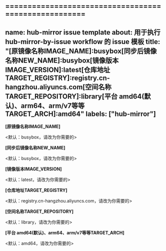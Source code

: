 =====================================================
---
name: hub-mirror issue template
about: 用于执行 hub-mirror-by-issue workflow 的 issue 模板
title: "[原镜像名称IMAGE_NAME]:busybox[同步后镜像名称NEW_NAME]:busybox[镜像版本IMAGE_VERSION]:latest[仓库地址TARGET_REGISTRY]:registry.cn-hangzhou.aliyuncs.com[空间名称TARGET_REPOSITORY]:library[平台 amd64(默认)、arm64、arm/v7等等TARGET_ARCH]:amd64"
labels: ["hub-mirror"]
---
 
**[原镜像名称IMAGE_NAME]**
 
<默认：busybox，请改为你需要的>
 
**[同步后镜像名称NEW_NAME]**
 
<默认：busybox，请改为你需要的>
 
**[镜像版本IMAGE_VERSION]**
 
<默认：latest，请改为你需要的>
 
**[仓库地址TARGET_REGISTRY]**
 
<默认：registry.cn-hangzhou.aliyuncs.com，请改为你需要的>
 
**[空间名称TARGET_REPOSITORY]**
 
<默认：library，请改为你需要的>
 
**[平台 amd64(默认)、arm64、arm/v7等等TARGET_ARCH]**
 
<默认：amd64，请改为你需要的>

